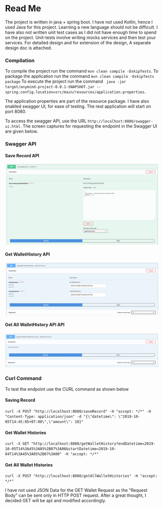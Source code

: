 # Read Me

The project is written in java + spring boot. I have not used Kotlin, hence I used Java for this project. Learning a new language should not be difficult. I have also not written unit test cases as I did not have enough time to spend on the project. Unit-tests involve writing mocks services and then test your services. For detailed design and for extension of the design, A separate design doc is attached. 

### Compilation
To compile the project run the command `mvn clean compile -DskipTests`.
To package the application run the command `mvn clean compile -DskipTests package`
To execute the project run the command ` java -jar target/anymind-project-0.0.1-SNAPSHOT.jar --spring.config.location=src/main/resources/application.properties`.

The application properties are part of the resource package. I have also enabled swagger UI, for ease of testing. The rest application will start on port 8080.

To access the swagger API, use the URL `http://localhost:8080/swagger-ui.html`. The screen captures for requesting the endpoint in the Swagger UI are given below.
### Swagger API
#### Save Record API
![plot](./images/SaveRecord.jpg)

#### Get WalletHistory API
![plot](./images/GetWalletHistories.jpg)

#### Get All WalletHistory API API
![plot](./images/GetAllWalletHistories.jpg)

### Curl Command
To test the endpoint use the CURL command as shown below
#### Saving Record
`curl -X POST "http://localhost:8080/saveRecord" -H "accept: */*" -H "Content-Type: application/json" -d "{\"datetime\": \"2019-10-05T14:45:05+07:00\",\"amount\": 10}"`

#### Get Wallet Histories
`curl -X GET "http://localhost:8080/getWalletHistory?endDatetime=2019-10-05T14%3A45%3A05%2B07%3A00&startDatetime=2019-10-04T14%3A45%3A05%2B07%3A00" -H "accept: */*"`

#### Get All Wallet Histories
`curl -X POST "http://localhost:8080/getAllWalletHistories" -H "accept: */*"`

I have not used JSON Data for the GET Wallet Request as the "Request Body" can be sent only in HTTP POST request. After a great thought, I decided GET will be apt and modified accordingly. 